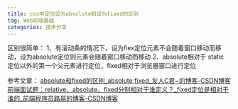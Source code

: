 ```yaml
---
title: css中定位设为absolute和设为fixed的区别
tag: Web前端基础
categories: 技术分享
---
```


区别很简单：
1、有滚动条的情况下，设为fiex定位元素不会随着窗口移动而移动，设为absolute定位则元素会随着窗口移动而移动
2、absolute相对于 static 定位以外的第一个父元素进行定位，fixed相对于浏览器窗口进行定位

参考文章：
[absolute和fixed的区别_absolute fixed_友人C君~的博客-CSDN博客](https://blog.csdn.net/CWH0908/article/details/86570568)
[前端面试题：relative、absolute、fixed分别相对于谁定义？_fixed定位是相对于谁的_前端程序员路易的博客-CSDN博客](https://blog.csdn.net/qq_46582421/article/details/123193937)